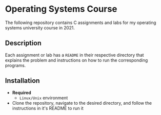 # Operating Systems Course

The following repository contains C assignments and labs for my operating systems university course in 2021.

## Description 

Each assignment or lab has a `README` in their respective directory that explains the problem and instructions on how to run the corresponding programs. 

## Installation 

- **Required**
    - `Linux/Unix` environment
- Clone the repository, navigate to the desired directory, and follow the instructions in it's README to run it